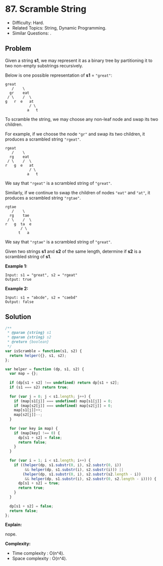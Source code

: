 # 87. Scramble String

- Difficulty: Hard.
- Related Topics: String, Dynamic Programming.
- Similar Questions: .

## Problem

Given a string **s1**, we may represent it as a binary tree by partitioning it to two non-empty substrings recursively.

Below is one possible representation of **s1** = ```"great"```:

```
great
   /    \
  gr    eat
 / \    /  \
g   r  e   at
           / \
          a   t
```

To scramble the string, we may choose any non-leaf node and swap its two children.

For example, if we choose the node ```"gr"``` and swap its two children, it produces a scrambled string ```"rgeat"```.

```
rgeat
   /    \
  rg    eat
 / \    /  \
r   g  e   at
           / \
          a   t
```

We say that ```"rgeat"``` is a scrambled string of ```"great"```.

Similarly, if we continue to swap the children of nodes ```"eat"``` and ```"at"```, it produces a scrambled string ```"rgtae"```.

```
rgtae
   /    \
  rg    tae
 / \    /  \
r   g  ta  e
       / \
      t   a
```

We say that ```"rgtae"``` is a scrambled string of ```"great"```.

Given two strings **s1** and **s2** of the same length, determine if **s2** is a scrambled string of **s1**.

**Example 1:**

```
Input: s1 = "great", s2 = "rgeat"
Output: true
```

**Example 2:**

```
Input: s1 = "abcde", s2 = "caebd"
Output: false
```


## Solution

```javascript
/**
 * @param {string} s1
 * @param {string} s2
 * @return {boolean}
 */
var isScramble = function(s1, s2) {
  return helper({}, s1, s2);
};

var helper = function (dp, s1, s2) {
  var map = {};
  
  if (dp[s1 + s2] !== undefined) return dp[s1 + s2];
  if (s1 === s2) return true;
  
  for (var j = 0; j < s1.length; j++) {
    if (map[s1[j]] === undefined) map[s1[j]] = 0;
    if (map[s2[j]] === undefined) map[s2[j]] = 0;
    map[s1[j]]++;
    map[s2[j]]--;
  }
  
  for (var key in map) {
    if (map[key] !== 0) {
      dp[s1 + s2] = false;
      return false;
    }
  }
  
  for (var i = 1; i < s1.length; i++) {
    if ((helper(dp, s1.substr(0, i), s2.substr(0, i))
         && helper(dp, s1.substr(i), s2.substr(i))) ||
        (helper(dp, s1.substr(0, i), s2.substr(s2.length - i))
         && helper(dp, s1.substr(i), s2.substr(0, s2.length - i)))) {
      dp[s1 + s2] = true;
      return true;
    }
  }
  
  dp[s1 + s2] = false;
  return false;
};
```

**Explain:**

nope.

**Complexity:**

* Time complexity : O(n^4).
* Space complexity : O(n^4).
